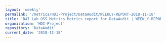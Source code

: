 ```yaml
---
layout: 'weekly'
permalink: '/metrics/HDI-Project/DataAudit/WEEKLY-REPORT-2018-11-18'
title: 'DAI Lab OSS Metrics Metrics report for DataAudit | WEEKLY-REPORT-2018-11-18'
organization: 'HDI-Project'
repository: 'DataAudit'
current_date: '2018-11-18'
---
```

